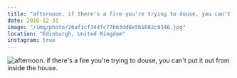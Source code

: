 ```yaml
---
title: "afternoon. if there's a fire you're trying to douse, you can't put it out from inside the house."
date: 2016-12-31
image: "/img/photo/26af1cf344fc77b63dd8e5b1682c9346.jpg"
location: "Edinburgh, United Kingdom"
instagram: true
---
```


![afternoon. if there's a fire you're trying to douse, you can't put it out from inside the house.](/img/photo/26af1cf344fc77b63dd8e5b1682c9346.jpg)
